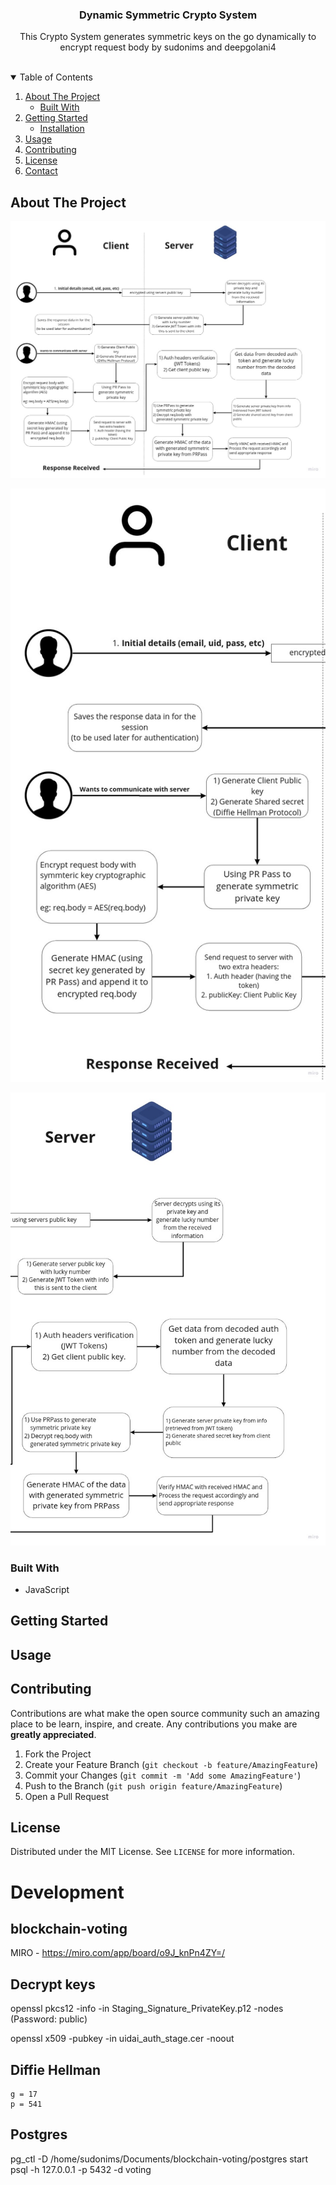 <p align="center">

  <h3 align="center">Dynamic Symmetric Crypto System</h3>

  <p align="center">
    This Crypto System generates symmetric keys on the go dynamically to encrypt request body by sudonims and deepgolani4
    <br />
    <br />
  </p>
</p>

<!-- TABLE OF CONTENTS -->
<details open="open">
  <summary>Table of Contents</summary>
  <ol>
    <li>
      <a href="#about-the-project">About The Project</a>
      <ul>
        <li><a href="#built-with">Built With</a></li>
      </ul>
    </li>
    <li>
      <a href="#getting-started">Getting Started</a>
      <ul>
        <li><a href="#installation">Installation</a></li>
      </ul>
    </li>
    <li><a href="#usage">Usage</a></li>
    <li><a href="#contributing">Contributing</a></li>
    <li><a href="#license">License</a></li>
    <li><a href="#contact">Contact</a></li>
  </ol>
</details>

<!-- ABOUT THE PROJECT -->

## About The Project

![Client Server](images/clientserver.jpg)

![Client ](images/client.jpg)

![ Server](images/server.jpg)

### Built With

- JavaScript

<!-- GETTING STARTED -->

## Getting Started

## Usage

## Contributing

Contributions are what make the open source community such an amazing place to be learn, inspire, and create. Any contributions you make are **greatly appreciated**.

1. Fork the Project
2. Create your Feature Branch (`git checkout -b feature/AmazingFeature`)
3. Commit your Changes (`git commit -m 'Add some AmazingFeature'`)
4. Push to the Branch (`git push origin feature/AmazingFeature`)
5. Open a Pull Request

<!-- LICENSE -->

## License

Distributed under the MIT License. See `LICENSE` for more information.

# Development

## blockchain-voting

MIRO - https://miro.com/app/board/o9J_knPn4ZY=/

## Decrypt keys

openssl pkcs12 -info -in Staging_Signature_PrivateKey.p12 -nodes
(Password: public)

openssl x509 -pubkey -in uidai_auth_stage.cer -noout

## Diffie Hellman

    g = 17
    p = 541

## Postgres

pg_ctl -D /home/sudonims/Documents/blockchain-voting/postgres start
psql -h 127.0.0.1 -p 5432 -d voting
